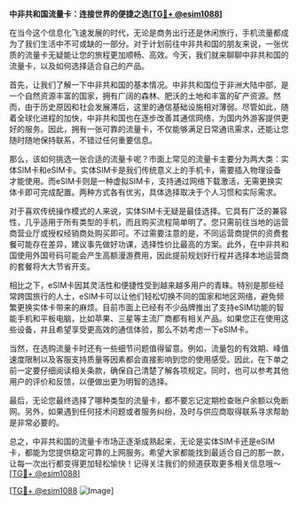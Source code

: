 **中非共和国流量卡：连接世界的便捷之选[[TG💪+ @esim1088](https://t.me/s/esim1088)]**

在当今这个信息化飞速发展的时代，无论是商务出行还是休闲旅行，手机流量都成为了我们生活中不可或缺的一部分。对于计划前往中非共和国的朋友来说，一张优质的流量卡无疑能让您的旅程更加顺畅、高效。今天，我们就来聊聊中非共和国的流量卡，以及如何选择适合自己的产品。

首先，让我们了解一下中非共和国的基本情况。中非共和国位于非洲大陆中部，是一个自然资源丰富的国家，拥有广阔的森林、肥沃的土地和丰富的矿产资源。然而，由于历史原因和社会发展滞后，这里的通信基础设施相对薄弱。尽管如此，随着全球化进程的加快，中非共和国也在逐步改善其通信网络，为国内外游客提供更好的服务。因此，拥有一张可靠的流量卡，不仅能够满足日常通讯需求，还能让您随时随地保持联系，不错过任何重要信息。

那么，该如何挑选一张合适的流量卡呢？市面上常见的流量卡主要分为两大类：实体SIM卡和eSIM卡。实体SIM卡是我们传统意义上的手机卡，需要插入物理设备才能使用。而eSIM卡则是一种虚拟SIM卡，支持通过网络下载激活，无需更换实体卡即可完成配置。两种方式各有优劣，具体选择取决于个人习惯和实际需求。

对于喜欢传统操作模式的人来说，实体SIM卡无疑是最佳选择。它具有广泛的兼容性，几乎适用于所有类型的手机，而且购买流程简单明了。您只需前往当地的运营商营业厅或授权经销商处购买即可。不过需要注意的是，不同运营商提供的资费套餐可能存在差异，建议事先做好功课，选择性价比最高的方案。此外，在中非共和国使用外国号码可能会产生高额漫游费用，因此提前规划好行程并选择本地运营商的套餐将大大节省开支。

相比之下，eSIM卡因其灵活性和便捷性受到越来越多用户的青睐。特别是那些经常跨国旅行的人士，eSIM卡可以让他们轻松切换不同的国家和地区网络，避免频繁更换实体卡带来的麻烦。目前市面上已经有不少品牌推出了支持eSIM功能的智能手机和平板电脑，比如苹果、三星等主流厂商都有相关产品。如果您正在使用这些设备，并且希望享受更高效的通信体验，那么不妨考虑一下eSIM卡。

当然，在选购流量卡时还有一些细节问题值得留意。例如，流量包的有效期、峰值速度限制以及客服支持质量等因素都会直接影响到您的使用感受。因此，在下单之前一定要仔细阅读相关条款，确保自己清楚了解各项规定。同时，也可以参考其他用户的评价和反馈，以便做出更为明智的选择。

最后，无论您最终选择了哪种类型的流量卡，都不要忘记定期检查账户余额以免断网。另外，如果遇到任何技术问题或者服务纠纷，及时与供应商取得联系寻求帮助是非常必要的。

总之，中非共和国的流量卡市场正逐渐成熟起来，无论是实体SIM卡还是eSIM卡，都能为您提供稳定可靠的上网服务。希望大家都能找到最适合自己的那一款，让每一次出行都变得更加轻松愉快！记得关注我们的频道获取更多相关信息哦～ [[TG💪+ @esim1088](https://t.me/s/esim1088)]

[[TG💪+ @esim1088](https://t.me/s/esim1088) ![Image](https://i.postimg.cc/4NQfJmqS/Snipaste-2025-05-13-00-14-12.png)]
